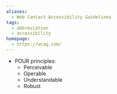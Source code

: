 ```yaml
---
aliases:
  - Web Contact Accessibility Guidelines
tags:
  - abbreviation
  - accessibility
homepage:
  - https://wcag.com/
---
```

- POUR principles:
	- Perceivable
	- Operable
	- Understandable
	- Robust